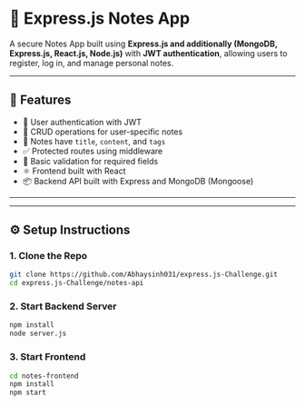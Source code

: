 # 📝 Express.js Notes App 

A secure Notes App built using **Express.js and additionally (MongoDB, Express.js, React.js, Node.js)** with **JWT authentication**, allowing users to register, log in, and manage personal notes.

---

## 🚀 Features

- 🔐 User authentication with JWT
- 🧾 CRUD operations for user-specific notes
- 🧠 Notes have `title`, `content`, and `tags`
- ✅ Protected routes using middleware
- 🧪 Basic validation for required fields
- ⚛️ Frontend built with React
- 📦 Backend API built with Express and MongoDB (Mongoose)

  
---


---

## ⚙️ Setup Instructions

### 1. Clone the Repo

```bash
git clone https://github.com/Abhaysinh031/express.js-Challenge.git
cd express.js-Challenge/notes-api

```

### 2. Start Backend Server

```bash
npm install
node server.js

```

### 3. Start Frontend

```bash
cd notes-frontend
npm install
npm start

```

